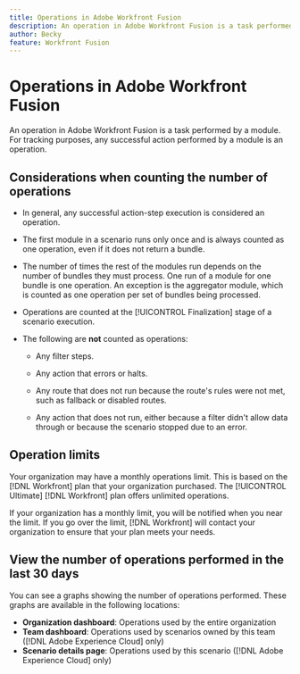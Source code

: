 ```yaml
---
title: Operations in Adobe Workfront Fusion
description: An operation in Adobe Workfront Fusion is a task performed by a module. For tracking purposes, any successful action performed by a module is an operation.
author: Becky
feature: Workfront Fusion
---
```

# Operations in Adobe Workfront Fusion

An operation in Adobe Workfront Fusion is a task performed by a module. For tracking purposes, any successful action performed by a module is an operation.

## Considerations when counting the number of operations

* In general, any successful action-step execution is considered an operation.

* The first module in a scenario runs only once and is always counted as one operation, even if it does not return a bundle. 

* The number of times the rest of the modules run depends on the number of bundles they must process.  One run of a module for one bundle is one operation. An exception is the aggregator module, which is counted as one operation per set of bundles being processed.

* Operations are counted at the [!UICONTROL Finalization] stage of a scenario execution.

* The following are **not** counted as operations:

  * Any filter steps.

  * Any action that errors or halts.

  * Any route that does not run because the route's rules were not met, such as fallback or disabled routes.

  * Any action that does not run, either because a filter didn't allow data through or because the scenario stopped due to an error.

## Operation limits

Your organization may have a monthly operations limit. This is based on the [!DNL Workfront] plan that your organization purchased. The [!UICONTROL Ultimate] [!DNL Workfront] plan offers unlimited operations.

If your organization has a monthly limit, you will be notified when you near the limit. If you go over the limit, [!DNL Workfront] will contact your organization to ensure that your plan meets your needs.

## View the number of operations performed in the last 30 days

You can see a graphs showing the number of operations performed. These graphs are available in the following locations:

* **Organization dashboard**: Operations used by the entire organization
* **Team dashboard**: Operations used by scenarios owned by this team ([!DNL Adobe Experience Cloud] only)
* **Scenario details page**: Operations used by this scenario ([!DNL Adobe Experience Cloud] only)
